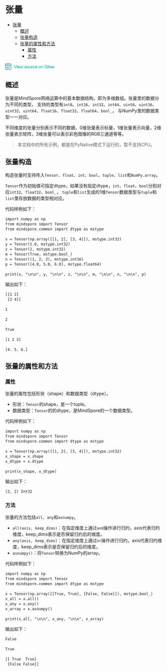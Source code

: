 # 张量

<!-- TOC -->

- [张量](#张量)
    - [概述](#概述)
    - [张量构造](#张量构造)
    - [张量的属性和方法](#张量的属性和方法)
        - [属性](#属性)
        - [方法](#方法)

<!-- /TOC -->

<a href="https://gitee.com/mindspore/docs/blob/master/api/source_zh_cn/programming_guide/tensor.md" target="_blank"><img src="../_static/logo_source.png"></a>

## 概述

张量是MindSpore网络运算中的基本数据结构，即为多维数组。张量里的数据分为不同的类型，
支持的类型有`int8`、`int16`、`int32`、`int64`、`uint8`、`uint16`、`uint32`、`uint64`、`float16`、`float32`、`float64`、`bool_`，
与NumPy里的数据类型一一对应。

不同维度的张量分别表示不同的数据，0维张量表示标量，1维张量表示向量，2维张量表示矩阵，3维张量可以表示彩色图像的RGB三通道等等。

> 本文档中的所有示例，都是在PyNative模式下运行的，暂不支持CPU。
  
## 张量构造

构造张量时支持传入`Tensor`、`float`、`int`、`bool`、`tuple`、`list`和`NumPy.array`。

`Tensor`作为初始值可指定dtype，如果没有指定dtype，`int`、`float`、`bool`分别对应`int32`、`float32`、`bool_`，
`tuple`和`list`生成的1维`Tensor`数据类型与`tuple`和`list`里存放数据的类型相对应。

代码样例如下：

```
import numpy as np
from mindspore import Tensor
from mindspore.common import dtype as mstype

x = Tensor(np.array([[1, 2], [3, 4]]), mstype.int32)
y = Tensor(1.0, mstype.int32)
z = Tensor(2, mstype.int32)
m = Tensor(True, mstype.bool_)
n = Tensor((1, 2, 3), mstype.int16)
p = Tensor([4.0, 5.0, 6.0], mstype.float64)

print(x, "\n\n", y, "\n\n", z, "\n\n", m, "\n\n", n, "\n\n", p)
```

输出如下：

```
[[1 2]
 [3 4]]

1

2

True

[1 2 3]

[4. 5. 6.]
```
  
## 张量的属性和方法
### 属性

张量的属性包括形状（shape）和数据类型（dtype）。
- 形状：`Tensor`的shape，是一个tuple。
- 数据类型：`Tensor`的的dtype，是MindSpore的一个数据类型。

代码样例如下：

```
import numpy as np
from mindspore import Tensor
from mindspore.common import dtype as mstype

x = Tensor(np.array([[1, 2], [3, 4]]), mstype.int32)
x_shape = x.shape
x_dtype = x.dtype

print(x_shape, x_dtype)
```

输出如下：

```
(2, 2) Int32
```
 
### 方法

张量的方法包括`all`、`any`和`asnumpy`。
- `all(axis, keep_dims)`：在指定维度上通过`and`操作进行归约，axis代表归约维度，keep_dims表示是否保留归约后的维度。
- `any(axis, keep_dims)`：在指定维度上通过`or`操作进行归约，axis代表归约维度，keep_dims表示是否保留归约后的维度。
- `asnumpy()`：将`Tensor`转换为NumPy的array。

代码样例如下：

```
import numpy as np
from mindspore import Tensor
from mindspore.common import dtype as mstype

x = Tensor(np.array([[True, True], [False, False]]), mstype.bool_)
x_all = x.all()
x_any = x.any()
x_array = x.asnumpy()

print(x_all, "\n\n", x_any, "\n\n", x_array)
```

输出如下：

```
False

True

[[ True  True]
 [False False]]

```
